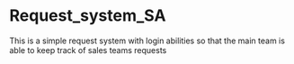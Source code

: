# Request_system_SA
This is a simple request system with login abilities so that the main team is able to keep track of sales teams requests
